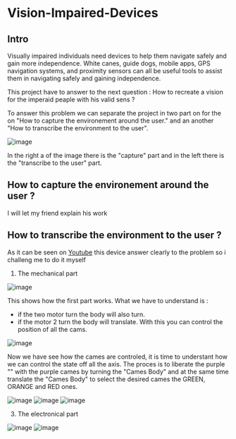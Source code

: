 # Vision-Impaired-Devices

## Intro
Visually impaired individuals need devices to help them navigate safely and gain more independence. White canes, guide dogs, mobile apps, GPS navigation systems, and proximity sensors can all be useful tools to assist them in navigating safely and gaining independence.

This project have to answer to the next question :
How to recreate a vision for the imperaid peaple with his valid sens ?

To answer this problem we can separate the project in two part on for the on "How to capture the environement around the user." and an another "How to 
transcribe the environment to the user".

![image](https://user-images.githubusercontent.com/104011562/233152904-8bf72270-7194-499a-96d4-f7d76c310171.png)

In the right a of the image there is the "capture" part and in the left there is the "transcribe to the user" part.

## How to capture the environement around the user ?

I will let my friend explain his work

## How to transcribe the environment to the user ?

As it can be seen on [Youtube](https://www.youtube.com/watch?v=8Au47gnXs0w&t=751s) this device answer clearly to the problem so i challeng me to do it myself

1. The mechanical part 

![image](https://user-images.githubusercontent.com/104011562/233153959-5646e358-56e5-452c-8b8d-ed4c711a51c4.png)

This shows how the first part works. What we have to understand is :
 - if the two motor turn the body will also turn.
 - if the motor 2 turn the body will translate.
 With this you can control the position of all the cams.
 
![image](https://user-images.githubusercontent.com/104011562/233154182-73125c4a-a232-4e36-925a-6fbe00bd30ca.png)

Now we have see how the cames are controled, it is time to understant how we can control the state off all the axis.
The proces is to liberate the purple "" with the purple cames by turning the "Cames Body" and at the same time translate the "Cames Body" to select the desired cames the GREEN, ORANGE and RED ones.

![image](https://user-images.githubusercontent.com/104011562/233156006-d698e286-2098-46bc-b8c9-ae004bfa967d.png)
![image](https://user-images.githubusercontent.com/104011562/233156472-4a5b44ed-7ac3-4e1b-8f9d-28c5ae2776a2.png)
![image](https://user-images.githubusercontent.com/104011562/233156151-20a98e07-8b20-4391-935e-1860f5e5b1fc.png)


3. The electronical part

![image](https://user-images.githubusercontent.com/104011562/233156635-ef0a69c6-36e2-47da-94d3-ca862e793e2d.png)
![image](https://user-images.githubusercontent.com/104011562/233156736-9b3d91e0-7ec5-4ea2-b670-b066420bb09c.png)







